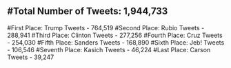 #Total Number of Tweets: 1,944,733 
---
#First Place: Trump Tweets - 764,519
#Second Place: Rubio Tweets - 288,941
#Third Place: Clinton Tweets - 277,256
#Fourth Place: Cruz Tweets - 254,030
#Fifth Place: Sanders Tweets - 168,890
#Sixth Place: Jeb! Tweets - 106,546
#Seventh Place: Kasich Tweets - 46,224
#Last Place: Carson Tweets - 39,247
